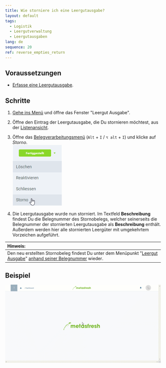 ```yaml
---
title: Wie storniere ich eine Leergutausgabe?
layout: default
tags:
  - Logistik
  - Leergutverwaltung
  - Leergutausgaben
lang: de
sequence: 20
ref: reverse_empties_return
---
```


## Voraussetzungen
- [Erfasse eine Leergutausgabe](Leergutausgabe_erfassen).

## Schritte
1. [Gehe ins Menü](Menu) und öffne das Fenster "Leergut Ausgabe".
1. Öffne den Eintrag der Leergutausgabe, die Du stornieren möchtest, aus der [Listenansicht](Ansichten).
1. Öffne das [Belegverarbeitungsmenü](AktionStarten) (`Alt` + `I` / `⌥ alt` + `I`) und klicke auf *Storno*.<br>
![](assets/Belegstatus_Storno.png)

1. Die Leergutausgabe wurde nun storniert. Im Textfeld **Beschreibung** findest Du die Belegnummer des Stornobelegs, welcher seinerseits die Belegnummer der stornierten Leergutausgabe als **Beschreibung** enthält. Außerdem werden hier alle stornierten Leergüter mit umgekehrtem Vorzeichen aufgeführt.

| **Hinweis:** |
| :--- |
| Den neu erstellten Stornobeleg findest Du unter dem Menüpunkt "[Leergut Ausgabe](Menu)" [anhand seiner Belegnummer](Filterfunktion) wieder. |

## Beispiel
![](assets/Leergutausgabe_stornieren.gif)
